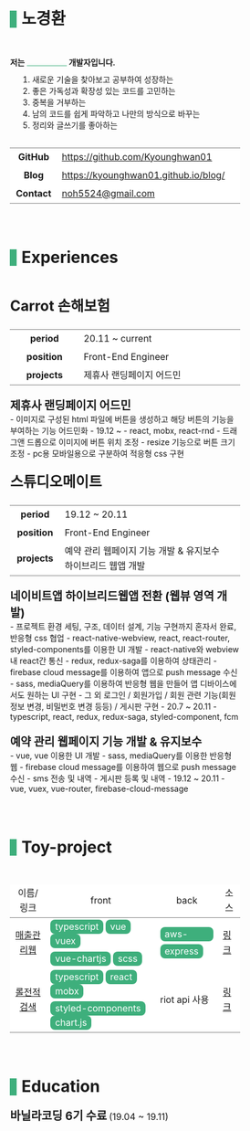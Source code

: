 <div class="container">
  <div class="titles">
    <h1>노경환</h1>
  </div>
  <div class="content">
    <div class="context">
      저는
      <div class="white-box"></div>
      개발자입니다.
    </div>
    <ol style="margin: 10px 15px 30px 15px;">
      <li>
        새로운 기술을 찾아보고 공부하여 성장하는
      </li>
      <li>
        좋은 가독성과 확장성 있는 코드를 고민하는
      </li>
      <li>
        중복을 거부하는
      </li>
      <li>
        남의 코드를 쉽게 파악하고 나만의 방식으로 바꾸는
      </li>
      <li>
        정리와 글쓰기를 좋아하는
      </li>
    </ol>
    <table>
      <tbody>
        <tr>
          <td class="td-center">
            <strong>GitHub</strong>
          </td>
          <td>
            <a target="_blank" rel="noopener noreferrer" href="https://github.com/Kyounghwan01">https://github.com/Kyounghwan01</a>
          </td>
        </tr>
        <tr>
          <td class="td-center">
            <strong>Blog</strong>
          </td>
          <td>
            <a target="_blank" rel="noopener noreferrer" href="https://kyounghwan01.github.io/blog/">https://kyounghwan01.github.io/blog/</a>
          </td>
        </tr>
         <tr>
          <td class="td-center">
            <strong>Contact</strong>
          </td>
          <td>
            <a href="mailto:noh5524@gmail.com">noh5524@gmail.com</a>
          </td>
        </tr>
      </tbody>
    </table>
  </div>

  <div class="experiences">
    <div class="titles">
      <h1>Experiences</h1>
    </div>
    <div class="content">
      <div class="sub_content mgb-20">
        <p class="sub_content__company">Carrot 손해보험</p>
        <table>
          <tbody>
            <tr>
              <td class="td-center">
                <strong>period</strong>
              </td>
              <td>
                20.11 ~ current
              </td>
            </tr>
            <tr>
              <td class="td-center">
                <strong>position</strong>
              </td>
              <td>
                Front-End Engineer
              </td>
            </tr>
            <tr>
              <td class="td-center">
                <strong>projects</strong>
              </td>
              <td>
                제휴사 랜딩페이지 어드민<br/>
              </td>
            </tr>
          </tbody>
        </table>
        <div class="experinces-description">
          <div class="experinces-description-content">
            <div class="experinces-description-content-header">
              제휴사 랜딩페이지 어드민
            </div>
            <div class="experinces-description-content-desc">
              - 이미지로 구성된 html 파일에 버튼을 생성하고 해당 버튼의 기능을 부여하는 기능 어드민화
              - 19.12 ~
              - react, mobx, react-rnd
              - 드래그앤 드롭으로 이미지에 버튼 위치 조정
              - resize 기능으로 버튼 크기 조정
              - pc용 모바일용으로 구분하여 적응형 css 구현
            </div>
          </div>
        </div>
      </div>
      <div class="sub_content">
        <p class="sub_content__company">스튜디오메이트</p>
        <table>
          <tbody>
            <tr>
              <td class="td-center">
                <strong>period</strong>
              </td>
              <td>
                19.12 ~ 20.11
              </td>
            </tr>
            <tr>
              <td class="td-center">
                <strong>position</strong>
              </td>
              <td>
                Front-End Engineer
              </td>
            </tr>
            <tr>
              <td class="td-center">
                <strong>projects</strong>
              </td>
              <td>
                예약 관리 웹페이지 기능 개발 & 유지보수<br/>
                하이브리드 웹앱 개발
              </td>
            </tr>
          </tbody>
        </table>
        <div class="experinces-description">
          <div class="experinces-description-content">
            <div class="experinces-description-content-header">
              네이비트앱 하이브리드웹앱 전환 (웹뷰 영역 개발)
            </div>
            <div class="experinces-description-content-desc">
              - 프로젝트 환경 세팅, 구조, 데이터 설계, 기능 구현까지 혼자서 완료, 반응형 css 협업
              - react-native-webview, react, react-router, styled-components를 이용한 UI 개발
              - react-native와 webview내 react간 통신
              - redux, redux-saga를 이용하여 상태관리
              - firebase cloud message를 이용하여 앱으로 push message 수신
              - sass, mediaQuery를 이용하여 반응형 웹을 만들어 앱 디바이스에서도 원하는 UI 구현
              - 그 외 로그인 / 회원가입 / 회원 관련 기능(회원 정보 변경, 비밀번호 변경 등등) / 게시판 구현
              - 20.7 ~ 20.11
              - typescript, react, redux, redux-saga, styled-component, fcm
            </div>
          </div>
        </div>
        <div class="experinces-description">
          <div class="experinces-description-content">
            <div class="experinces-description-content-header">
              예약 관리 웹페이지 기능 개발 & 유지보수
            </div>
            <div class="experinces-description-content-desc">
              - vue, vue 이용한 UI 개발
              - sass, mediaQuery를 이용한 반응형 웹
              - firebase cloud message를 이용하여 웹으로 push message 수신
              - sms 전송 및 내역
              - 게시판 등록 및 내역
              - 19.12 ~ 20.11
              - vue, vuex, vue-router, firebase-cloud-message
            </div>
          </div>
        </div>
      </div>
    </div>
  </div>
  <div class="toy-project">
    <div class="titles">
      <h1>Toy-project</h1>
    </div>
    <div class="content">
      <table>
        <thead>
          <tr align="center">
            <td>이름/링크</td>
            <td>front</td>
            <td>back</td>
            <td>소스</td>
          </tr>
        </thead>
        <tbody>
          <tr>
            <td class="td-center">
              <a target="_blank" rel="noopener noreferrer" href="https://sales-statistics.netlify.com/">매출관리웹</a>
            </td>
            <td>
              <div class="skill-tag">typescript</div>
              <div class="skill-tag">vue</div>
              <div class="skill-tag">vuex</div>
              <div style="height: 5px;"></div>
              <div class="skill-tag">vue-chartjs</div>
              <div class="skill-tag">scss</div>
            </td>
            <td>
              <div class="skill-tag">aws-lambda</div>
              <div style="height: 5px;"></div>
              <div class="skill-tag">express</div>
            </td>
            <td>
              <a target="_blank" rel="noopener noreferrer" href="https://github.com/Kyounghwan01/sales-statistics">
                링크
              </a>
            </td>
          </tr>
          <tr>
            <td class="td-center">
              <a target="_blank" rel="noopener noreferrer" href="https://khgg.netlify.app/">롤전적검색</a>
            </td>
            <td>
              <div class="skill-tag">typescript</div>
              <div class="skill-tag">react</div>
              <div class="skill-tag">mobx</div>
              <div style="height: 5px;"></div>
              <div class="skill-tag">styled-components</div>
              <div class="skill-tag">chart.js</div>
            </td>
            <td>
              riot api 사용
            </td>
            <td>
              <a target="_blank" rel="noopener noreferrer" href="https://github.com/Kyounghwan01/kh.gg">
                링크
              </a>
            </td>
          </tr>
        </tbody>
      </table>
    </div>
  </div>

  <div class="education">
    <div class="titles mgb-20">
      <h1>Education</h1>
    </div>
    <div class="content mgb-20">
      <p style="font-size: 20px; font-weight: bold;"> 바닐라코딩 6기 수료</p>
      <span> (19.04 ~ 19.11)</span>
    </div>
  </div>
</div>

<style>
  .container {
    width: 80%;
    margin: 0 auto;
  }
  .titles {
    margin-bottom: 50px;
  }
  .titles h1 {
    border-left: 12px solid #3eaf7c;
    padding-left: 8px;
    padding-bottom: 0;
    line-height: 1.05;
    font-weight: bold;
  }

  .content {
    margin-bottom: 80px;
  }

  .context {
    font-weight: 600;
  }
  .context .white-box {
    display: inline-block;
    width: 70px;
    border-bottom: 1px solid #3eaf7c;
    position: relative;
    top: 1px;
  }

  table {
    margin-left: 0;
    margin-right: 0;
    margin-top: 0;
    padding-bottom: 0;
    padding-left: 0;
    padding-right: 0;
    padding-top: 0;
    margin-bottom: 0.8125rem;
    font-size: 1rem;
    line-height: 1.625rem;
    border-collapse: collapse;
    display: table;
    box-sizing: border-box;
    text-indent: initial;
    border-spacing: 2px;
    width: 100%;
    border-color: grey;
  }
  tr {
    background-color: white !important;
  }
  tbody {
    display: table-row-group;
    vertical-align: middle;
    border-color: inherit;
  }
  td {
    border-left: none;
    border-right: none;
  }
  .td-center {
    text-align: center;
  }

  .education .content p {
    font-size: 20px;
    font-weight: bold;
    display: inline-block;
    margin-top: 0px;
  }
  .education .content span {
    font-size: 16px;
  }
  .skill-tag {
    background: #3eaf7c;
    display: inline-block;
    color: white;
    padding: 0px 8px;
    border-radius: 8px;
    height: 25px;
    line-height: 25px;
  }
  .mgb-20 {
    margin-bottom: 20px !important;
  }
  .sub_content__company {
    font-size: 25px;
    margin-top: 0px;
    font-weight: bold;
  }
  .experinces-description {
    margin-top: 20px;
  }
  .experinces-description-content-header {
    font-size: 20px;
    font-weight: bold;
  }
</style>
